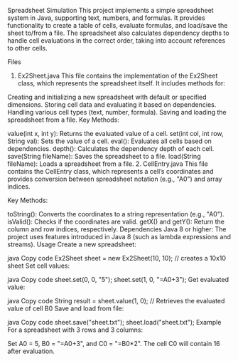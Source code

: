 Spreadsheet Simulation
This project implements a simple spreadsheet system in Java, supporting text, numbers, and formulas. It provides functionality to create a table of cells, evaluate formulas, and load/save the sheet to/from a file. The spreadsheet also calculates dependency depths to handle cell evaluations in the correct order, taking into account references to other cells.

Files
1. Ex2Sheet.java
This file contains the implementation of the Ex2Sheet class, which represents the spreadsheet itself. It includes methods for:

Creating and initializing a new spreadsheet with default or specified dimensions.
Storing cell data and evaluating it based on dependencies.
Handling various cell types (text, number, formula).
Saving and loading the spreadsheet from a file.
Key Methods:

value(int x, int y): Returns the evaluated value of a cell.
set(int col, int row, String val): Sets the value of a cell.
eval(): Evaluates all cells based on dependencies.
depth(): Calculates the dependency depth of each cell.
save(String fileName): Saves the spreadsheet to a file.
load(String fileName): Loads a spreadsheet from a file.
2. CellEntry.java
This file contains the CellEntry class, which represents a cell’s coordinates and provides conversion between spreadsheet notation (e.g., "A0") and array indices.

Key Methods:

toString(): Converts the coordinates to a string representation (e.g., "A0").
isValid(): Checks if the coordinates are valid.
getX() and getY(): Return the column and row indices, respectively.
Dependencies
Java 8 or higher: The project uses features introduced in Java 8 (such as lambda expressions and streams).
Usage
Create a new spreadsheet:

java
Copy code
Ex2Sheet sheet = new Ex2Sheet(10, 10); // creates a 10x10 sheet
Set cell values:

java
Copy code
sheet.set(0, 0, "5");
sheet.set(1, 0, "=A0+3");
Get evaluated value:

java
Copy code
String result = sheet.value(1, 0); // Retrieves the evaluated value of cell B0
Save and load from file:

java
Copy code
sheet.save("sheet.txt");
sheet.load("sheet.txt");
Example
For a spreadsheet with 3 rows and 3 columns:

Set A0 = 5, B0 = "=A0+3", and C0 = "=B0*2".
The cell C0 will contain 16 after evaluation.
